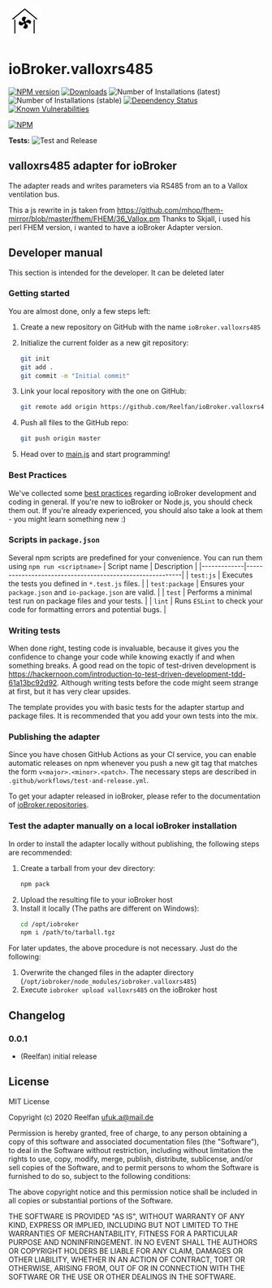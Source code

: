 ![Logo](admin/valloxrs485.png)
# ioBroker.valloxrs485

[![NPM version](http://img.shields.io/npm/v/iobroker.valloxrs485.svg)](https://www.npmjs.com/package/iobroker.valloxrs485)
[![Downloads](https://img.shields.io/npm/dm/iobroker.valloxrs485.svg)](https://www.npmjs.com/package/iobroker.valloxrs485)
![Number of Installations (latest)](http://iobroker.live/badges/valloxrs485-installed.svg)
![Number of Installations (stable)](http://iobroker.live/badges/valloxrs485-stable.svg)
[![Dependency Status](https://img.shields.io/david/Reelfan/iobroker.valloxrs485.svg)](https://david-dm.org/Reelfan/iobroker.valloxrs485)
[![Known Vulnerabilities](https://snyk.io/test/github/Reelfan/ioBroker.valloxrs485/badge.svg)](https://snyk.io/test/github/Reelfan/ioBroker.valloxrs485)

[![NPM](https://nodei.co/npm/iobroker.valloxrs485.png?downloads=true)](https://nodei.co/npm/iobroker.valloxrs485/)

**Tests:** ![Test and Release](https://github.com/Reelfan/ioBroker.valloxrs485/workflows/Test%20and%20Release/badge.svg)

## valloxrs485 adapter for ioBroker

The adapter reads and writes parameters via RS485 from an to a Vallox ventilation bus.

This a js rewrite in js taken from https://github.com/mhop/fhem-mirror/blob/master/fhem/FHEM/36_Vallox.pm
Thanks to Skjall, i used his perl FHEM version, i wanted to have a ioBroker Adapter version.

## Developer manual
This section is intended for the developer. It can be deleted later

### Getting started

You are almost done, only a few steps left:
1. Create a new repository on GitHub with the name `ioBroker.valloxrs485`
1. Initialize the current folder as a new git repository:  
	```bash
	git init
	git add .
	git commit -m "Initial commit"
	```
1. Link your local repository with the one on GitHub:  
	```bash
	git remote add origin https://github.com/Reelfan/ioBroker.valloxrs485
	```

1. Push all files to the GitHub repo:  
	```bash
	git push origin master
	```

1. Head over to [main.js](main.js) and start programming!

### Best Practices
We've collected some [best practices](https://github.com/ioBroker/ioBroker.repositories#development-and-coding-best-practices) regarding ioBroker development and coding in general. If you're new to ioBroker or Node.js, you should
check them out. If you're already experienced, you should also take a look at them - you might learn something new :)

### Scripts in `package.json`
Several npm scripts are predefined for your convenience. You can run them using `npm run <scriptname>`
| Script name | Description                                              |
|-------------|----------------------------------------------------------|
| `test:js`   | Executes the tests you defined in `*.test.js` files.     |
| `test:package`    | Ensures your `package.json` and `io-package.json` are valid. |
| `test` | Performs a minimal test run on package files and your tests. |
| `lint` | Runs `ESLint` to check your code for formatting errors and potential bugs. |

### Writing tests
When done right, testing code is invaluable, because it gives you the 
confidence to change your code while knowing exactly if and when 
something breaks. A good read on the topic of test-driven development 
is https://hackernoon.com/introduction-to-test-driven-development-tdd-61a13bc92d92. 
Although writing tests before the code might seem strange at first, but it has very 
clear upsides.

The template provides you with basic tests for the adapter startup and package files.
It is recommended that you add your own tests into the mix.

### Publishing the adapter
Since you have chosen GitHub Actions as your CI service, you can 
enable automatic releases on npm whenever you push a new git tag that matches the form 
`v<major>.<minor>.<patch>`. The necessary steps are described in `.github/workflows/test-and-release.yml`.

To get your adapter released in ioBroker, please refer to the documentation 
of [ioBroker.repositories](https://github.com/ioBroker/ioBroker.repositories#requirements-for-adapter-to-get-added-to-the-latest-repository).

### Test the adapter manually on a local ioBroker installation
In order to install the adapter locally without publishing, the following steps are recommended:
1. Create a tarball from your dev directory:  
	```bash
	npm pack
	```
1. Upload the resulting file to your ioBroker host
1. Install it locally (The paths are different on Windows):
	```bash
	cd /opt/iobroker
	npm i /path/to/tarball.tgz
	```

For later updates, the above procedure is not necessary. Just do the following:
1. Overwrite the changed files in the adapter directory (`/opt/iobroker/node_modules/iobroker.valloxrs485`)
1. Execute `iobroker upload valloxrs485` on the ioBroker host

## Changelog

### 0.0.1
* (Reelfan) initial release

## License
MIT License

Copyright (c) 2020 Reelfan <ufuk.a@mail.de>

Permission is hereby granted, free of charge, to any person obtaining a copy
of this software and associated documentation files (the "Software"), to deal
in the Software without restriction, including without limitation the rights
to use, copy, modify, merge, publish, distribute, sublicense, and/or sell
copies of the Software, and to permit persons to whom the Software is
furnished to do so, subject to the following conditions:

The above copyright notice and this permission notice shall be included in all
copies or substantial portions of the Software.

THE SOFTWARE IS PROVIDED "AS IS", WITHOUT WARRANTY OF ANY KIND, EXPRESS OR
IMPLIED, INCLUDING BUT NOT LIMITED TO THE WARRANTIES OF MERCHANTABILITY,
FITNESS FOR A PARTICULAR PURPOSE AND NONINFRINGEMENT. IN NO EVENT SHALL THE
AUTHORS OR COPYRIGHT HOLDERS BE LIABLE FOR ANY CLAIM, DAMAGES OR OTHER
LIABILITY, WHETHER IN AN ACTION OF CONTRACT, TORT OR OTHERWISE, ARISING FROM,
OUT OF OR IN CONNECTION WITH THE SOFTWARE OR THE USE OR OTHER DEALINGS IN THE
SOFTWARE.
